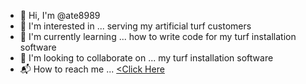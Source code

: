- 👋 Hi, I'm @ate8989
- 👀 I'm interested in ... serving my artificial turf customers
- 🌿 I'm currently learning ... how to write code for my turf installation software
- 🧠 I'm looking to collaborate on ... my turf installation software
- 📬 How to reach me ... <a href="https://www.turfinstallationprostx.com"><Click Here</a>
